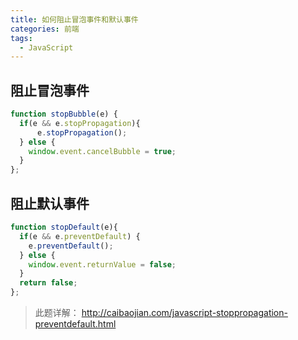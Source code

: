 ```yaml
---
title: 如何阻止冒泡事件和默认事件
categories: 前端
tags:
  - JavaScript
---
```

## 阻止冒泡事件

```javascript
function stopBubble(e) {  
  if(e && e.stopPropagation){  
      e.stopPropagation();  
  } else {  
    window.event.cancelBubble = true;  
  }  
};
```

## 阻止默认事件

```javascript
function stopDefault(e){  
  if(e && e.preventDefault) {  
    e.preventDefault();  
  } else {  
    window.event.returnValue = false;  
  }  
  return false;  
};
```

> 此题详解： http://caibaojian.com/javascript-stoppropagation-preventdefault.html

